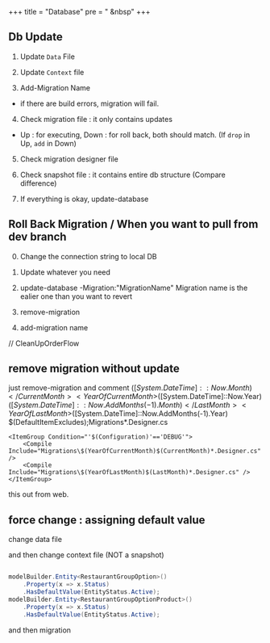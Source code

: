 +++
title = "Database"
pre = "<i class='fas fa-pen'></i> &nbsp"
+++

## Db Update

1. Update `Data` File

2. Update `Context` file

3. Add-Migration Name

- if there are build errors, migration will fail.

4. Check migration file : it only contains updates

- Up : for executing, Down : for roll back, both should match. (If `drop` in Up, `add` in Down)

5. Check migration designer file

6. Check snapshot file : it contains entire db structure (Compare difference)

7. If everything is okay, update-database

## Roll Back Migration / When you want to pull from dev branch

0. Change the connection string to local DB

1. Update whatever you need

2. update-database -Migration:"MigrationName"
   Migration name is the ealier one than you want to revert

3. remove-migration

4. add-migration name

// CleanUpOrderFlow

## remove migration without update

just remove-migration
and
comment
<PropertyGroup Condition="'$(Configuration)'=='DEBUG'">
<CurrentMonth>$([System.DateTime]::Now.Month)</CurrentMonth>
		<YearOfCurrentMonth>$([System.DateTime]::Now.Year)</YearOfCurrentMonth>
<LastMonth>$([System.DateTime]::Now.AddMonths(-1).Month)</LastMonth>
		<YearOfLastMonth>$([System.DateTime]::Now.AddMonths(-1).Year)</YearOfLastMonth>
<DefaultItemExcludes>$(DefaultItemExcludes);Migrations\*.Designer.cs</DefaultItemExcludes>
</PropertyGroup>

    <ItemGroup Condition="'$(Configuration)'=='DEBUG'">
    	<Compile Include="Migrations\$(YearOfCurrentMonth)$(CurrentMonth)*.Designer.cs" />
    	<Compile Include="Migrations\$(YearOfLastMonth)$(LastMonth)*.Designer.cs" />
    </ItemGroup>

this out from web.

## force change : assigning default value

change data file

and then change context file (NOT a snapshot)

```c#

modelBuilder.Entity<RestaurantGroupOption>()
	.Property(x => x.Status)
	.HasDefaultValue(EntityStatus.Active);
modelBuilder.Entity<RestaurantGroupOptionProduct>()
	.Property(x => x.Status)
	.HasDefaultValue(EntityStatus.Active);

```

and then migration
